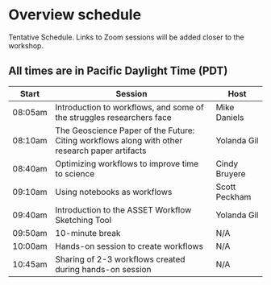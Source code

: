# Overview schedule

Tentative Schedule. Links to Zoom sessions will be added closer to the workshop.

## All times are in Pacific Daylight Time (PDT)

| Start | Session | Host |
| ---- | --------- | ------------------- |   
| 08:05am | Introduction to workflows, and some of the struggles researchers face | Mike Daniels |
| 08:10am | The Geoscience Paper of the Future: Citing workflows along with other research paper artifacts | Yolanda Gil |
| 08:40am | Optimizing workflows to improve time to science | Cindy Bruyere |
| 09:10am | Using notebooks as workflows | Scott Peckham |
| 09:40am | Introduction to the ASSET Workflow Sketching Tool | Yolanda Gil |
| 09:50am | 10-minute break | N/A |
| 10:00am | Hands-on session to create workflows | N/A |
| 10:45am | Sharing of 2-3 workflows created during hands-on session | N/A |



